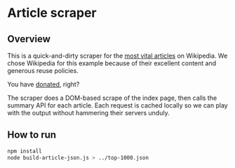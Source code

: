 # Article scraper

## Overview

This is a quick-and-dirty scraper for the [most vital articles](https://en.wikipedia.org/wiki/Wikipedia:Vital_articles) on Wikipedia. We chose Wikipedia for this example because of their excellent content and generous reuse policies. 

You have [donated](https://donate.wikimedia.org/wiki/Ways_to_Give), right?

The scraper does a DOM-based scrape of the index page, then calls the summary API for each article.  Each request is cached locally so we can play with the output without hammering their servers unduly.

## How to run

```sh
npm install
node build-article-json.js > ../top-1000.json
```
